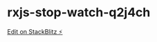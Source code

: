 # rxjs-stop-watch-q2j4ch

[Edit on StackBlitz ⚡️](https://stackblitz.com/edit/rxjs-stop-watch-q2j4ch)